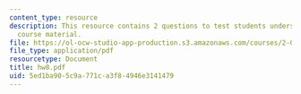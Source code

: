 ```yaml
---
content_type: resource
description: This resource contains 2 questions to test students understanding of
  course material.
file: https://ol-ocw-studio-app-production.s3.amazonaws.com/courses/2-016-hydrodynamics-13-012-fall-2005/5ed1ba905c9a771ca3f84946e3141479_hw8.pdf
file_type: application/pdf
resourcetype: Document
title: hw8.pdf
uid: 5ed1ba90-5c9a-771c-a3f8-4946e3141479
---
```

